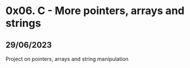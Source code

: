 # 0x06. C - More pointers, arrays and strings

## 29/06/2023

Project on pointers, arrays and string manipulation
